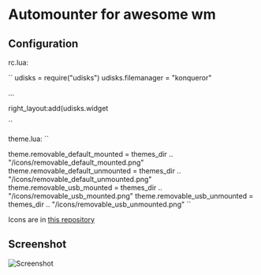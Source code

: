 # Automounter for awesome wm

## Configuration

rc.lua:

``
udisks = require("udisks")
udisks.filemanager = "konqueror"

...

right_layout:add(udisks.widget

``

theme.lua:
``

theme.removable_default_mounted   = themes_dir .. "/icons/removable_default_mounted.png"
theme.removable_default_unmounted = themes_dir .. "/icons/removable_default_unmounted.png"
theme.removable_usb_mounted       = themes_dir .. "/icons/removable_usb_mounted.png"
theme.removable_usb_unmounted     = themes_dir .. "/icons/removable_usb_unmounted.png"
``

Icons are in
[this repository](https://github.com/mireq/awesome-config)

## Screenshot

![Screenshot](https://raw.github.com/wiki/mireq/awesome-udisks2-mount/automount.gif)

